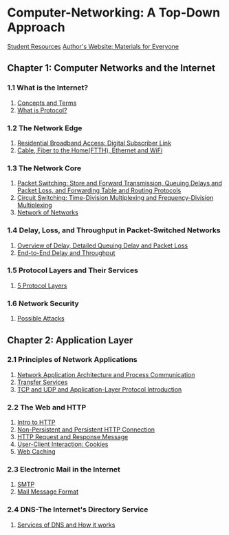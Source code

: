 # Computer-Networking: A Top-Down Approach
[Student Resources](https://media.pearsoncmg.com/ph/esm/ecs_kurose_compnetwork_8/cw/)
[Author's Website: Materials for Everyone](https://gaia.cs.umass.edu/kurose_ross/index.php)
## Chapter 1: Computer Networks and the Internet
### 1.1 What is the Internet?
1. [Concepts and Terms](https://github.com/KingArthur0205/Computer-Networking/blob/main/Ch1%20Computer%20Networks%20and%20the%20Internet/%E3%80%90CN%E3%80%91Day1.pdf)
2. [What is Protocol?](https://github.com/KingArthur0205/Computer-Networking/blob/main/Ch1%20Computer%20Networks%20and%20the%20Internet/%E3%80%90CN%E3%80%91Day2.pdf)
### 1.2 The Network Edge
1. [Residential Broadband Access: Digital Subscriber Link](https://github.com/KingArthur0205/Computer-Networking/blob/main/Ch1%20Computer%20Networks%20and%20the%20Internet/%E3%80%90Cn%E3%80%91Day2(2).pdf)
2. [Cable, Fiber to the Home(FTTH), Ethernet and WiFi](https://github.com/KingArthur0205/Computer-Networking/blob/main/Ch1%20Computer%20Networks%20and%20the%20Internet/%E3%80%90CN%E3%80%91Day3.pdf)
### 1.3 The Network Core
1. [Packet Switching: Store and Forward Transmission, Queuing Delays and Packet Loss, and Forwarding Table and Routing Protocols](https://github.com/KingArthur0205/Computer-Networking/blob/main/Ch1%20Computer%20Networks%20and%20the%20Internet/%E3%80%90CN%E3%80%91Day4.pdf)
2. [Circuit Switching: Time-Division Multiplexing and Frequency-Division Multiplexing](https://github.com/KingArthur0205/Computer-Networking/blob/main/Ch1%20Computer%20Networks%20and%20the%20Internet/%E3%80%90CN%E3%80%91Day5.pdf)
3. [Network of Networks](https://github.com/KingArthur0205/Computer-Networking/blob/main/Ch1%20Computer%20Networks%20and%20the%20Internet/%E3%80%90CN%E3%80%91Day6.pdf)
### 1.4 Delay, Loss, and Throughput in Packet-Switched Networks
1. [Overview of Delay, Detailed Queuing Delay and Packet Loss](https://github.com/KingArthur0205/Computer-Networking/blob/main/Ch1%20Computer%20Networks%20and%20the%20Internet/%E3%80%90CN%E3%80%91Day7.pdf)
2. [End-to-End Delay and Throughput](https://github.com/KingArthur0205/Computer-Networking/blob/main/Ch1%20Computer%20Networks%20and%20the%20Internet/%E3%80%90CN%E3%80%91Day8.pdf)
### 1.5 Protocol Layers and Their Services
1. [5 Protocol Layers](https://github.com/KingArthur0205/Computer-Networking/blob/main/Ch1%20Computer%20Networks%20and%20the%20Internet/%E3%80%90CN%E3%80%91Day9.pdf)
### 1.6 Network Security
1. [Possible Attacks](https://github.com/KingArthur0205/Computer-Networking/blob/main/Ch1%20Computer%20Networks%20and%20the%20Internet/%E3%80%90CN%E3%80%91Day10.pdf)
## Chapter 2: Application Layer
### 2.1 Principles of Network Applications
1. [Network Application Architecture and Process Communication](https://github.com/KingArthur0205/Computer-Networking/blob/main/Ch2%20Application%20Layer/2.1%20Principles%20of%20Network%20Applications/%E3%80%90CN%E3%80%91Day11.pdf)
2. [Transfer Services](https://github.com/KingArthur0205/Computer-Networking/blob/main/Ch2%20Application%20Layer/2.1%20Principles%20of%20Network%20Applications/%E3%80%90CN%E3%80%91Day11(2).pdf)
3. [TCP and UDP and Application-Layer Protocol Introduction](https://github.com/KingArthur0205/Computer-Networking/blob/main/Ch2%20Application%20Layer/2.1%20Principles%20of%20Network%20Applications/%E3%80%90CN%E3%80%91Day12.pdf)
### 2.2 The Web and HTTP
1. [Intro to HTTP](https://github.com/KingArthur0205/Computer-Networking/blob/main/Ch2%20Application%20Layer/2.2%20The%20Web%20and%20HTTP/%E3%80%90CN%E3%80%91Day12(2).pdf)
2. [Non-Persistent and Persistent HTTP Connection](https://github.com/KingArthur0205/Computer-Networking/blob/main/Ch2%20Application%20Layer/2.2%20The%20Web%20and%20HTTP/%E3%80%90CN%E3%80%91Day13.pdf)
3. [HTTP Request and Response Message](https://github.com/KingArthur0205/Computer-Networking/blob/main/Ch2%20Application%20Layer/2.2%20The%20Web%20and%20HTTP/%E3%80%90CN%E3%80%91Day14.pdf)
4. [User-Client Interaction: Cookies](https://github.com/KingArthur0205/Computer-Networking/blob/main/Ch2%20Application%20Layer/2.2%20The%20Web%20and%20HTTP/%E3%80%90CN%E3%80%91Day15.pdf)
5. [Web Caching](https://github.com/KingArthur0205/Computer-Networking/blob/main/Ch2%20Application%20Layer/2.2%20The%20Web%20and%20HTTP/%E3%80%90CN%E3%80%91Day15(2).pdf)
### 2.3 Electronic Mail in the Internet
1. [SMTP](https://github.com/KingArthur0205/Computer-Networking/blob/main/Ch2%20Application%20Layer/2.3%20Electronic%20Mail%20in%20the%20Internet/%E3%80%90CN%E3%80%91Day16.pdf)
2. [Mail Message Format](https://github.com/KingArthur0205/Computer-Networking/blob/main/Ch2%20Application%20Layer/2.3%20Electronic%20Mail%20in%20the%20Internet/%E3%80%90CN%E3%80%91Day17.pdf)
### 2.4 DNS-The Internet's Directory Service
1. [Services of DNS and How it works](https://github.com/KingArthur0205/Computer-Networking/blob/main/Ch2%20Application%20Layer/2.4%20DNS-The%20Internet's%20Directory%20Service/%E3%80%90CN%E3%80%91Day17(2).pdf)
